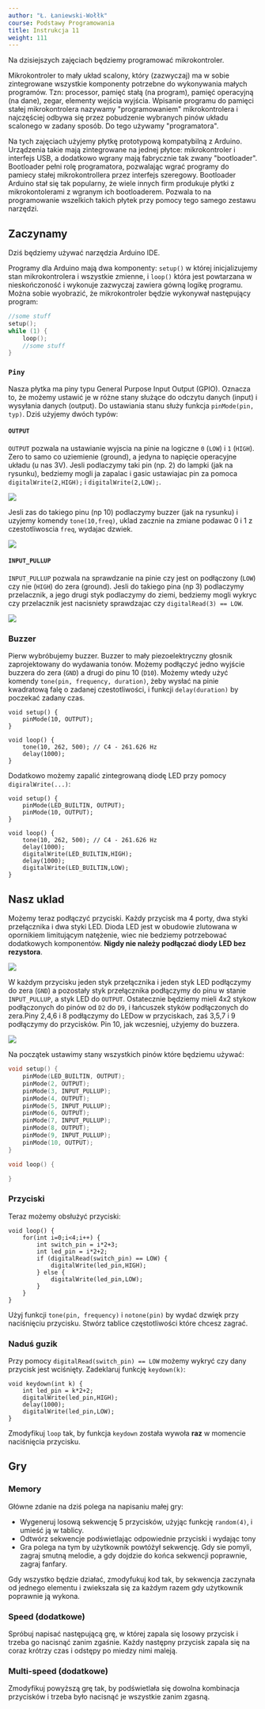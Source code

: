 ```yaml
---
author: "Ł. Łaniewski-Wołłk"
course: Podstawy Programowania
title: Instrukcja 11
weight: 111
---
```


Na dzisiejszych zajęciach będziemy programować mikrokontroler.

Mikrokontroler to mały układ scalony, który (zazwyczaj) ma w sobie zintegrowane wszystkie komponenty potrzebne do wykonywania małych programów. Tzn: processor, pamięć stałą (na program), pamięć operacyjną (na dane), zegar, elementy wejścia wyjścia. Wpisanie programu do pamięci stałej mikrokontrolera nazywamy "programowaniem" mikrokontrolera i najczęściej odbywa się przez pobudzenie wybranych pinów układu scalonego w zadany sposób. Do tego używamy "programatora".

Na tych zajęciach użyjemy płytkę prototypową kompatybilną z Arduino. Urządzenia takie mają zintegrowane na jednej płytce: mikrokontroler i interfejs USB, a dodatkowo wgrany mają fabrycznie tak zwany "bootloader". Bootloader pełni rolę programatora, pozwalając wgrać programy do pamiecy stałej mikrokontrollera przez interfejs szeregowy. Bootloader Arduino stał się tak popularny, że wiele innych firm produkuje płytki z mikrokontolerami z wgranym ich bootloaderem. Pozwala to na programowanie wszelkich takich płytek przy pomocy tego samego zestawu narzędzi.

## Zaczynamy

Dziś będziemy używać narzędzia Arduino IDE.

Programy dla Arduino mają dwa komponenty: `setup()` w której inicjalizujemy stan mikrokontrolera i wszystkie zmienne, i `loop()` która jest powtarzana w nieskończoność i wykonuje zazwyczaj zawiera gówną logikę programu. Można sobie wyobrazić, że mikrokontroler będzie wykonywał następujący program:
```c
//some stuff
setup();
while (1) {
    loop();
    //some stuff
}
```

### `Piny`

Nasza płytka ma piny typu General Purpose Input Output (GPIO). Oznacza to, że możemy ustawić je w różne stany służące do odczytu danych (input) i wysyłania danych (output). Do ustawiania stanu służy funkcja `pinMode(pin, typ)`. Dziś użyjemy dwóch typów:

#### `OUTPUT`
`OUTPUT` pozwala na ustawianie wyjscia na pinie na logiczne `0` (`LOW`) i `1` (`HIGH`). Zero to samo co uziemienie (ground), a jedyna to napięcie operacyjne układu (u nas 3V). Jesli podlaczymy taki pin (np. 2) do lampki (jak na rysunku), bedziemy mogli ja zapalac i gasic ustawiajac pin za pomoca `digitalWrite(2,HIGH);` i `digitalWrite(2,LOW);`.

![](led.png)

Jesli zas do takiego pinu (np 10) podlaczymy buzzer (jak na rysunku) i uzyjemy komendy `tone(10,freq)`, uklad zacznie na zmiane podawac 0 i 1 z czestotliwoscia `freq`, wydajac dzwiek.

![](buzzer.png)

#### `INPUT_PULLUP`
`INPUT_PULLUP` pozwala na sprawdzanie na pinie czy jest on podłączony (`LOW`) czy nie (`HIGH`) do zera (ground). Jesli do takiego pina (np 3) podlaczymy przelacznik, a jego drugi styk podlaczymy do ziemi, bedziemy mogli wykryc czy przelacznik jest nacisniety sprawdzajac czy `digitalRead(3) == LOW`.

![](button.png)

### Buzzer
Pierw wybróbujemy buzzer. Buzzer to mały piezoelektryczny głosnik zaprojektowany do wydawania tonów. Możemy podłączyć jedno wyjście buzzera do zera (`GND`) a drugi do pinu 10 (`D10`). Możemy wtedy użyć komendy `tone(pin, frequency, duration)`, żeby wysłać na pinie kwadratową falę o zadanej czestotliwości, i funkcji `delay(duration)` by poczekać zadany czas.
```
void setup() {
    pinMode(10, OUTPUT);
}

void loop() {
    tone(10, 262, 500); // C4 - 261.626 Hz
    delay(1000);
}
```

Dodatkowo możemy zapalić zintegrowaną diodę LED przy pomocy `digiralWrite(...)`:
```
void setup() {
    pinMode(LED_BUILTIN, OUTPUT);
    pinMode(10, OUTPUT);
}

void loop() {
    tone(10, 262, 500); // C4 - 261.626 Hz
    delay(1000);
    digitalWrite(LED_BUILTIN,HIGH);
    delay(1000);
    digitalWrite(LED_BUILTIN,LOW);
}
```


## Nasz uklad

Możemy teraz podłączyć przyciski. Każdy przycisk ma 4 porty, dwa styki przełącznika i dwa styki LED. Dioda LED jest w obudowie zlutowana w opornikiem limitującym natężenie, wiec nie bedziemy potrzebować dodatkowych komponentów. **Nigdy nie należy podłączać diody LED bez rezystora**.

![](button_led.png)


W każdym przycisku jeden styk przełącznika i jeden styk LED podłączymy do zera (`GND`) a pozostały styk przełącznika podłączymy do pinu w stanie `INPUT_PULLUP`, a styk LED do `OUTPUT`. Ostatecznie będziemy mieli 4x2 stykow podłączonych do pinów od `D2` do `D9`, i łańcuszek styków podłączonych do zera.Piny 2,4,6 i 8 podłączymy do LEDow w przyciskach, zaś 3,5,7 i 9 podłączymy do przycisków. Pin 10, jak wczesniej, użyjemy do buzzera.

![](complete.png)

Na początek ustawimy stany wszystkich pinów które będziemu używać:
```c
void setup() {
    pinMode(LED_BUILTIN, OUTPUT);
    pinMode(2, OUTPUT);
    pinMode(3, INPUT_PULLUP);
    pinMode(4, OUTPUT);
    pinMode(5, INPUT_PULLUP);
    pinMode(6, OUTPUT);
    pinMode(7, INPUT_PULLUP);
    pinMode(8, OUTPUT);
    pinMode(9, INPUT_PULLUP);
    pinMode(10, OUTPUT);
}

void loop() {

}
```

### Przyciski
Teraz możemy obsłużyć przyciski:
```
void loop() {
    for(int i=0;i<4;i++) {
        int switch_pin = i*2+3;
        int led_pin = i*2+2;
        if (digitalRead(switch_pin) == LOW) {
            digitalWrite(led_pin,HIGH);
        } else {
            digitalWrite(led_pin,LOW);
        }
    }
}
```

Użyj funkcji `tone(pin, frequency)` i `notone(pin)` by wydać dzwięk przy naciśnięciu przycisku. Stwórz tablice częstotliwości które chcesz zagrać.

### Naduś guzik
Przy pomocy `digitalRead(switch_pin) == LOW` możemy wykryć czy dany przycisk jest wciśnięty. Zadeklaruj funkcję `keydown(k)`:
```
void keydown(int k) {
    int led_pin = k*2+2;
    digitalWrite(led_pin,HIGH);
    delay(1000);
    digitalWrite(led_pin,LOW);
}
```
Zmodyfikuj `loop` tak, by funkcja `keydown` została wywoła **raz** w momencie naciśnięcia przycisku.

## Gry
### Memory

Główne zdanie na dziś polega na napisaniu małej gry:
- Wygeneruj losową sekwencję 5 przycisków, użyjąc funkcję `random(4)`, i umieść ją w tablicy.
- Odtwórz sekwencje podświetlając odpowiednie przyciski i wydając tony
- Gra polega na tym by użytkownik powtóżył sekwencję. Gdy sie pomyli, zagraj smutną melodie, a gdy dojdzie do końca sekwencji poprawnie, zagraj fanfary.

Gdy wszystko będzie działać, zmodyfukuj kod tak, by sekwencja zaczynała od jednego elementu i zwiekszała się za każdym razem gdy użytkownik poprawnie ją wykona.

### Speed (dodatkowe)

Spróbuj napisać następującą grę, w której zapala się losowy przycisk i trzeba go nacisnąć zanim zgaśnie. Każdy następny przycisk zapala się na coraz krótrzy czas i odstępy po miedzy nimi maleją.

### Multi-speed (dodatkowe)

Zmodyfikuj powyższą grę tak, by podświetlała się dowolna kombinacja przycisków i trzeba było nacisnąć je wszystkie zanim zgasną.
